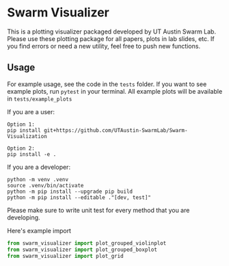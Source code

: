# Swarm Visualizer
This is a plotting visualizer packaged developed by UT Austin Swarm Lab. Please use these plotting package for all papers, plots in lab slides, etc. If you find errors or need a new utility, feel free to push new functions.

## Usage
For example usage, see the code in the `tests` folder. If you want to see example plots, run `pytest` in your terminal. All example plots will be available in `tests/example_plots`


If you are a user:
```
Option 1:
pip install git+https://github.com/UTAustin-SwarmLab/Swarm-Visualization

Option 2:
pip install -e .
```

If you are a developer:
```
python -m venv .venv
source .venv/bin/activate
python -m pip install --upgrade pip build
python -m pip install --editable ."[dev, test]"
```
Please make sure to write unit test for every method that you are developing.

Here's example import

```python
from swarm_visualizer import plot_grouped_violinplot
from swarm_visualizer import plot_grouped_boxplot
from swarm_visualizer import plot_grid
```

